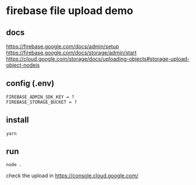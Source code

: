 # firebase file upload demo

## docs

https://firebase.google.com/docs/admin/setup
https://firebase.google.com/docs/storage/admin/start
https://cloud.google.com/storage/docs/uploading-objects#storage-upload-object-nodejs

## config (.env)

```
FIREBASE_ADMIN_SDK_KEY = ?
FIREBASE_STORAGE_BUCKET = ?
```

## install

```
yarn
```

## run

```
node .
```

check the upload in https://console.cloud.google.com/